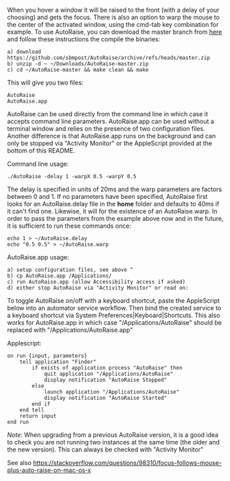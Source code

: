 When you hover a window it will be raised to the front (with a delay of your choosing) and gets the focus. There is also an
option to warp the mouse to the center of the activated window, using the cmd-tab key combination for example. To use AutoRaise,
you can download the master branch from [here](https://github.com/sbmpost/AutoRaise/archive/refs/heads/master.zip) and follow
these instructions the compile the binaries:

    a) download https://github.com/sbmpost/AutoRaise/archive/refs/heads/master.zip
    b) unzip -d ~ ~/Downloads/AutoRaise-master.zip
    c) cd ~/AutoRaise-master && make clean && make

This will give you two files:

    AutoRaise
    AutoRaise.app

AutoRaise can be used directly from the command line in which case it accepts command line parameters. AutoRaise.app can be used
without a terminal window and relies on the presence of two configuration files. Another difference is that AutoRaise.app runs on
the background and can only be stopped via "Activity Monitor" or the AppleScript provided at the bottom of this README.

Command line usage:

    ./AutoRaise -delay 1 -warpX 0.5 -warpY 0.5

The delay is specified in units of 20ms and the warp parameters are factors between 0 and 1. If no parameters have been specified,
AutoRaise first looks for an AutoRaise.delay file in the **home** folder and defaults to 40ms if it can't find one. Likewise,
it will for the existence of an AutoRaise.warp. In order to pass the parameters from the example above now and in the future,
it is sufficient to run these commands once:

    echo 1 > ~/AutoRaise.delay
    echo "0.5 0.5" > ~/AutoRaise.warp

AutoRaise.app usage:

    a) setup configuration files, see above ^
    b) cp AutoRaise.app /Applications/
    c) run AutoRaise.app (allow Accessibility access if asked)
    d) either stop AutoRaise via "Activity Monitor" or read on:

To toggle AutoRaise on/off with a keyboard shortcut, paste the AppleScript below into an automator service workflow. Then
bind the created service to a keyboard shortcut via System Preferences|Keyboard|Shortcuts. This also works for AutoRaise.app
in which case "/Applications/AutoRaise" should be replaced with "/Applications/AutoRaise.app"

Applescript:

    on run {input, parameters}
        tell application "Finder"
            if exists of application process "AutoRaise" then
                quit application "/Applications/AutoRaise"
                display notification "AutoRaise Stopped"
            else
                launch application "/Applications/AutoRaise"
                display notification "AutoRaise Started"
            end if
        end tell
        return input
    end run

*Note*: When upgrading from a previous AutoRaise version, it is a good idea to check you are not running two instances
at the same time (the older and the new version). This can always be checked with "Activity Monitor"

See also https://stackoverflow.com/questions/98310/focus-follows-mouse-plus-auto-raise-on-mac-os-x
